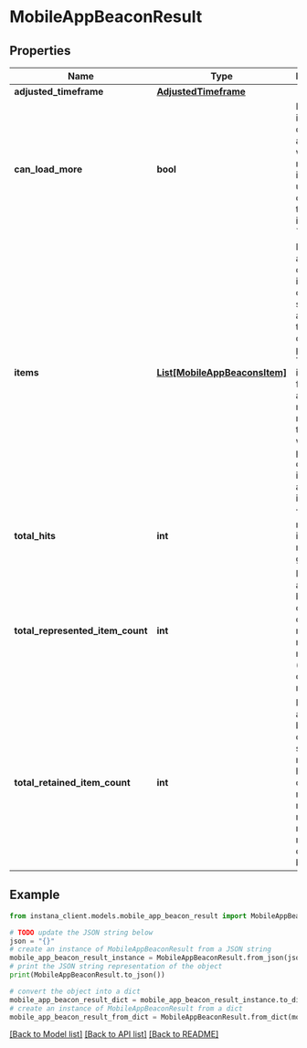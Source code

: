 # MobileAppBeaconResult


## Properties

Name | Type | Description | Notes
------------ | ------------- | ------------- | -------------
**adjusted_timeframe** | [**AdjustedTimeframe**](AdjustedTimeframe.md) |  | [optional] 
**can_load_more** | **bool** | Determine if additional data is available when a new query is made using the cursor from the last item in the &#x60;items&#x60; list. | [optional] 
**items** | [**List[MobileAppBeaconsItem]**](MobileAppBeaconsItem.md) | Represents an array of call group item containing several attributes that describe its properties. The item includes fields such as cursor, metrics, name, and timestamp, which provide detailed information about the item.  | 
**total_hits** | **int** | The total number of items that match a given filter | [optional] 
**total_represented_item_count** | **int** | For calls and EUM beacons, one row can represent multiple real items (batched call, sample multiplicity) | [optional] 
**total_retained_item_count** | **int** | For calls and EUM beacons, only a subset is retained for historic data. Each retained row can represent multiple real items due to batching. | [optional] 

## Example

```python
from instana_client.models.mobile_app_beacon_result import MobileAppBeaconResult

# TODO update the JSON string below
json = "{}"
# create an instance of MobileAppBeaconResult from a JSON string
mobile_app_beacon_result_instance = MobileAppBeaconResult.from_json(json)
# print the JSON string representation of the object
print(MobileAppBeaconResult.to_json())

# convert the object into a dict
mobile_app_beacon_result_dict = mobile_app_beacon_result_instance.to_dict()
# create an instance of MobileAppBeaconResult from a dict
mobile_app_beacon_result_from_dict = MobileAppBeaconResult.from_dict(mobile_app_beacon_result_dict)
```
[[Back to Model list]](../README.md#documentation-for-models) [[Back to API list]](../README.md#documentation-for-api-endpoints) [[Back to README]](../README.md)



